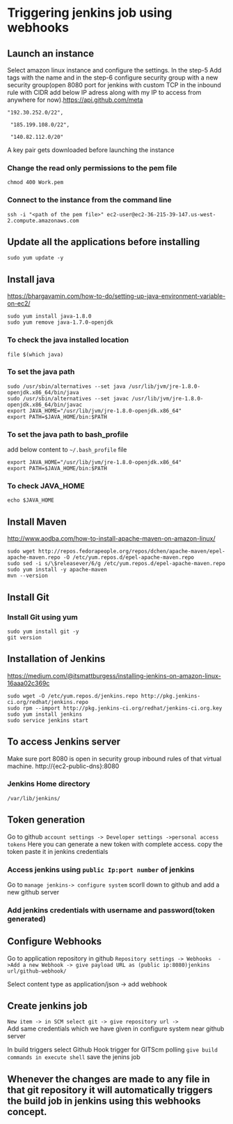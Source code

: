 # Triggering jenkins job using webhooks

## Launch an instance
Select amazon linux instance and configure the settings. In the step-5 Add tags with the name and in the step-6 configure security group with a new security group(open 8080 port for jenkins with custom TCP in the inbound rule with CIDR add below IP adress along with my IP  to access from anywhere for now).https://api.github.com/meta

```
"192.30.252.0/22",

 "185.199.108.0/22",
 
 "140.82.112.0/20" 
 ```


A key pair gets downloaded before launching the instance
### Change the read only permissions to the pem file
`chmod 400 Work.pem`
### Connect to the instance from the command line
`ssh -i "<path of the pem file>" ec2-user@ec2-36-215-39-147.us-west-2.compute.amazonaws.com`

## Update all the applications before installing
`sudo yum update -y`

## Install java
https://bhargavamin.com/how-to-do/setting-up-java-environment-variable-on-ec2/
```
sudo yum install java-1.8.0
sudo yum remove java-1.7.0-openjdk
```
### To check the java installed location
`file $(which java)`
### To set the java path
```
sudo /usr/sbin/alternatives --set java /usr/lib/jvm/jre-1.8.0-openjdk.x86_64/bin/java
sudo /usr/sbin/alternatives --set javac /usr/lib/jvm/jre-1.8.0-openjdk.x86_64/bin/javac
export JAVA_HOME="/usr/lib/jvm/jre-1.8.0-openjdk.x86_64"
export PATH=$JAVA_HOME/bin:$PATH  
```
### To set the java path to bash_profile
add below content to `~/.bash_profile` file
```
export JAVA_HOME="/usr/lib/jvm/jre-1.8.0-openjdk.x86_64"
export PATH=$JAVA_HOME/bin:$PATH
```
### To check JAVA_HOME
`echo $JAVA_HOME`

## Install Maven
http://www.aodba.com/how-to-install-apache-maven-on-amazon-linux/
```
sudo wget http://repos.fedorapeople.org/repos/dchen/apache-maven/epel-apache-maven.repo -O /etc/yum.repos.d/epel-apache-maven.repo
sudo sed -i s/\$releasever/6/g /etc/yum.repos.d/epel-apache-maven.repo
sudo yum install -y apache-maven
mvn --version
```

## Install Git
### Install Git using yum
```
sudo yum install git -y
git version
```


## Installation of Jenkins
https://medium.com/@itsmattburgess/installing-jenkins-on-amazon-linux-16aaa02c369c

```
sudo wget -O /etc/yum.repos.d/jenkins.repo http://pkg.jenkins-ci.org/redhat/jenkins.repo
sudo rpm --import http://pkg.jenkins-ci.org/redhat/jenkins-ci.org.key
sudo yum install jenkins
sudo service jenkins start
```

## To access Jenkins server
Make sure port 8080 is open in security group inbound rules of that virtual machine. http://{ec2-public-dns}:8080

### Jenkins Home directory
```/var/lib/jenkins/```

## Token generation
Go to github `account settings -> Developer settings ->personal access tokens`
Here you can generate a new token with complete access.
copy the token paste it in jenkins credentials

###  Access jenkins using `public Ip:port number` of jenkins 
Go to `manage jenkins-> configure system` 
scorll down to github and add a new github server 

###  Add jenkins credentials with username and password(token generated)

## Configure Webhooks 
Go to application repository in github `Repository settings -> Webhooks 
->Add a new Webhook -> give payload URL as (public ip:8080)jenkins url/github-webhook/`

 Select content type as application/json -> add webhook 

 ## Create jenkins job 

`New item -> in SCM select git -> give repository url ->`  
Add same credentials which we have given in configure system near github server 

In build triggers select Github Hook trigger for GITScm polling 
`give build commands in execute shell` 
save the jenins job  

##  Whenever the changes are made to any file in that git repository it will automatically triggers the build job in jenkins using this webhooks concept.
 

